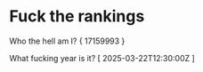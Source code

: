 # Fuck the rankings

Who the hell am I?
{ 17159993 }

What fucking year is it?
[ 2025-03-22T12:30:00Z ]
